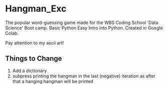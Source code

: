 # Hangman_Exc
The popular word-guessing game made for the WBS Coding School 'Data Science' Boot camp. Basic Python
Easy Intro into Python. Created in Google Colab.

Pay attention to my ascii art!


## Things to Change
1. Add a dictionary
2. subpress printing the hangman in the last (negative) iteration as after that a hanging hangman will be printed
